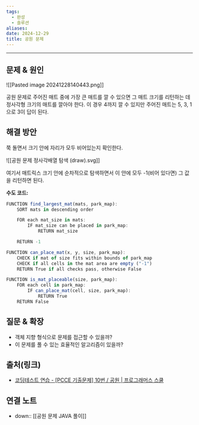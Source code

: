 ```yaml
---
tags:
  - 완성
  - 솔루션
aliases: 
date: 2024-12-29
title: 공원 문제
---
```

---

## 문제 & 원인

![[Pasted image 20241228140443.png]]

공원 문제로 주어진 매트 중에 가장 큰 매트를 깔 수 있으면 그 매트 크기를 리턴하는 데 정사각형 크기의 매트를 깔아야 한다. 이 경우 4까지 깔 수 있지만 주어진 매트는 5, 3, 1으로 3이 답이 된다.

## 해결 방안

쭉 돌면서 크기 안에 자리가 모두 비어있는지 확인한다. 

![[공원 문제 정사각배열 탐색 (draw).svg]]

여기서 매트릭스 크기 안에 순차적으로 탐색하면서 이 안에 모두 -1(비어 있다면) 그 값을 리턴하면 된다.

**수도 코드:**

```js
FUNCTION find_largest_mat(mats, park_map):
    SORT mats in descending order

    FOR each mat_size in mats:
        IF mat_size can be placed in park_map:
            RETURN mat_size

    RETURN -1

FUNCTION can_place_mat(x, y, size, park_map):
    CHECK if mat of size fits within bounds of park_map
    CHECK if all cells in the mat area are empty ("-1")
    RETURN True if all checks pass, otherwise False

FUNCTION is_mat_placeable(size, park_map):
    FOR each cell in park_map:
        IF can_place_mat(cell, size, park_map):
            RETURN True
    RETURN False
```


## 질문 & 확장

- 객체 지향 형식으로 문제를 접근할 수 있을까?
- 이 문제를 풀 수 있는 효율적인 알고리즘이 있을까?

## 출처(링크)

- [코딩테스트 연습 - \[PCCE 기출문제\] 10번 / 공원 \| 프로그래머스 스쿨](https://school.programmers.co.kr/learn/courses/30/lessons/340198#)

## 연결 노트

- down:: [[공원 문제 JAVA 풀이]]